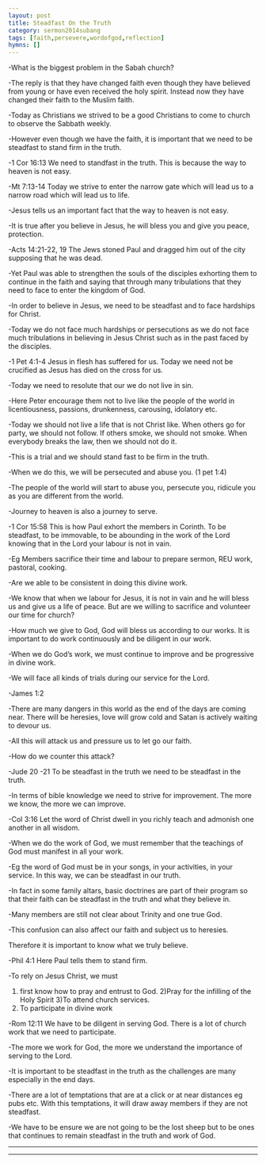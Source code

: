 ```yaml
---
layout: post
title: Steadfast On the Truth  
category: sermon2014subang
tags: [faith,persevere,wordofgod,reflection]
hymns: []
---
```

-What is the biggest problem in the Sabah church? 

-The reply is that they have changed faith even though they have believed from young or have even received the holy spirit. Instead now they have changed their faith to the Muslim faith. 

-Today as Christians we strived to be a good Christians to come to church to observe the Sabbath weekly. 

-However even though we have the faith, it is important that we need to be steadfast to stand firm in the truth.

-1 Cor 16:13 We need to standfast in the truth. This is because the way to heaven is not easy.

-Mt 7:13-14 Today we strive to enter the narrow gate which will lead us to a narrow road which will lead us to life.

-Jesus tells us an important fact that the way to heaven is not easy.

-It is true after you believe in Jesus, he will bless you and give you peace, protection. 

-Acts 14:21-22, 19 The Jews stoned Paul and dragged him out of the city supposing that he was dead. 

-Yet Paul was able to strengthen the souls of the disciples exhorting them to continue in the faith and saying that through many tribulations that they need to face to enter the kingdom of God.

-In order to believe in Jesus, we need to be steadfast and to face hardships for Christ.

-Today we do not face much hardships or persecutions as we do not face much tribulations in believing in Jesus Christ such as in the past faced by the disciples.

-1 Pet 4:1-4 Jesus in flesh has suffered for us. Today we need not be crucified as Jesus has died on the cross for us. 

-Today we need to resolute that our we do not live in sin. 

-Here Peter encourage them not to live like the people of the world in licentiousness, passions, drunkenness, carousing, idolatory etc. 

-Today we should not live a life that is not Christ like. When others go for party, we should not follow. If others smoke, we should not smoke. When everybody breaks the law, then we should not do it. 

-This is a trial and we should stand fast to be firm in the truth. 

-When we do this, we will be persecuted and abuse you. (1 pet 1:4) 

-The people of the world will start to abuse you, persecute you, ridicule you as you are different from the world.

-Journey to heaven is also a journey to serve. 

-1 Cor 15:58 This is how Paul exhort the members in Corinth. To be steadfast, to be immovable, to be abounding in the work of the Lord knowing that in the Lord your labour is not in vain.

-Eg Members sacrifice their time and labour to prepare sermon, REU work, pastoral, cooking. 

-Are we able to be consistent in doing this divine work. 

-We know that when we labour for Jesus, it is not in vain and he will bless us and give us a life of peace. But are we willing to sacrifice and volunteer our time for church?

-How much we give to God, God will bless us according to our works. It is important to do work continuously and be diligent in our work. 

-When we do God’s work, we must continue to improve and be progressive in divine work. 

-We will face all kinds of trials during our service for the Lord. 

-James 1:2

-There are many dangers in this world as the end of the days are coming near. There will be heresies, love will grow cold and Satan is actively waiting to devour us. 

-All this will attack us and pressure us to let go our faith.

-How do we counter this attack?

-Jude 20 -21 To be steadfast in the truth we need to be steadfast in the truth. 

-In terms of bible knowledge we need to strive for improvement. The more we know, the more we can improve.

-Col 3:16 Let the word of Christ dwell in you richly teach and admonish one another in all wisdom. 

-When we do the work of God, we must remember that the teachings of God must manifest in all your work. 

-Eg the word of God must be in your songs, in your activities, in your service. In this way, we can be steadfast in our truth.

-In fact in some family altars, basic doctrines are part of their program so that their faith can be steadfast in the truth and what they believe in.

-Many members are still not clear about Trinity and one true God. 

-This confusion can also affect our faith and subject us to heresies.

Therefore it is important to know what we truly believe.

-Phil 4:1 Here Paul tells them to stand firm. 

-To rely on Jesus Christ, we must 

1) first know how to pray and entrust to God.
2)Pray for the infilling of the Holy Spirit 
3)To attend church services. 
4) To participate in divine work

-Rom 12:11 We have to be diligent in serving God. There is a lot of church work that we need to participate. 

-The more we work for God, the more we understand the importance of serving to the Lord.

-It is important to be steadfast in the truth as the challenges are many especially in the end days.

-There are a lot of temptations that are at a click or at near distances eg pubs etc. With this temptations, it will draw away members if they are not steadfast.

-We have to be ensure we are not going to be the lost sheep but to be ones that continues to remain steadfast in the truth and work of God.



----
****
